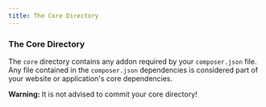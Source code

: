 ```yaml
---
title: The Core Directory  
---
```


### The Core Directory

The `core` directory contains any addon required by your `composer.json` file. Any file contained in the `composer.json` dependencies is considered part of your website or application's core dependencies.

<div class="alert alert-warning"><strong>Warning:</strong> It is not advised to commit your core directory!</div>

